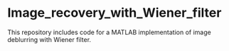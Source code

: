 # Image_recovery_with_Wiener_filter
This repository includes code for a MATLAB implementation of image deblurring with Wiener filter.
